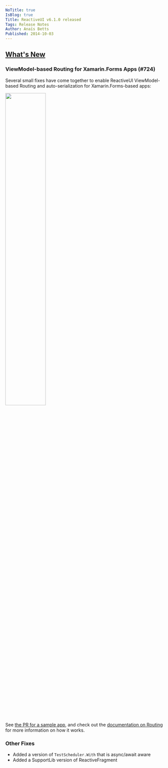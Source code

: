 ```yaml
---
NoTitle: true
IsBlog: true
Title: ReactiveUI v6.1.0 released
Tags: Release Notes
Author: Anaïs Betts
Published: 2014-10-03
---
```


## [What's New](https://github.com/reactiveui/ReactiveUI/compare/6.0.7...6.1.0)

### ViewModel-based Routing for Xamarin.Forms Apps (#724)

Several small fixes have come together to enable ReactiveUI ViewModel-based Routing and auto-serialization for Xamarin.Forms-based apps:

<img src="https://camo.githubusercontent.com/d158f56ab9c22c212ff3758d1d156be12a87c2ad/687474703a2f2f636c2e6c792f696d6167652f323631333173326e336b33482f636f6e74656e7423706e67" width=50% alt=""/>

See [the PR for a sample app](https://github.com/reactiveui/ReactiveUI/pull/724), and check out the [documentation on Routing](~/docs/handbook/routing/index.md) for more information on how it works.

### Other Fixes
- Added a version of `TestScheduler.With` that is async/await aware
- Added a SupportLib version of ReactiveFragment
